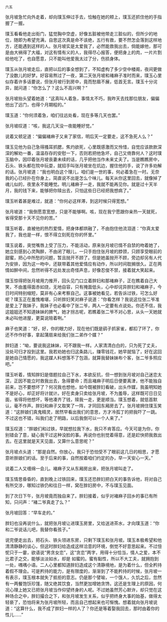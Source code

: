     六五 

   张月坡急忙向外走着，却向璞玉伸过手去，恰触在她的颊上，璞玉还抓住他的手指握了一握。

   璞玉看看他走出街门，猛觉胸中空虚，好像五脏被他带走三脏似的，但所少的地位，随即为希望充满，自思这次真是命不该绝，五行有救，要不然怎会落到这样地方，还能遇到这样的人。张月坡实是太爱我了，必然能救我出去，倘能嫁他，那可是由大祸得了大福，对这有情有义的人，我得尽心报答，便把身上的肉，一片片割给他吃了，也自愿意，只不能叫他爱我太过了分，伤损身体。

   璞玉从张月坡走后，直把以后的事全想到了，不知虚构了多少空中楼阁，夜间更做了没数儿的好梦。好容易熬过了一夜，第二天张月坡和褚麻子准时而来，璞玉心里似存着许多话要说，但张月坡行到房中，竟而愁眉不展，低首无言。璞玉十分诧异，就问道：“你怎么了？这么不高兴啊？”

   张月坡抬头望着她道：“这真叫人着急，事情太不巧，我昨天去找那位朋友，偏偏他出了远门，也得个月期程的。”

   璞玉道：“你何须着急，咱们往远处看，现在多等几天也罢。”

   张月坡叹道：“咳，我这几天没一夜能睡好觉。”

   说着又顿足道：“偏偏褚麻子又来了家信，明后天一定要走，这不急死人么？”

   璞玉见他为自己急得搔耳抓腮，焦灼欲死，心里既感激而又怜惜，自觉应该款款深深的解劝一番，温温存存的安慰一下，否则若把他急坏，自己又倚靠何人？这时璞玉脑中，因印着张月坡丧妻未续的话，几乎把他当作未来丈夫了。当是瞧瞧房中，石头、铁头都在院中玩耍，就招手叫张月坡坐在炕边，握住他的手，说了许多劝解的话。张月坡道：“我也明白这个理儿，咱们是一世的事，何必着急在一时。无奈我的心已经扑在你身上，简直说不出是怎么个味儿。每天从你这里回去，就像掉了魂儿似的，夜里永不能睡觉。明儿褚麻子一走，我就不能再见你。就是过十天半月，我的钱下来，能够把你赎出去，只怕这些日已经把我想病了。”

   璞玉听着甚是难过，就道：“你何必这样滞，到这时候只得宽想。”

   张月坡道：“我倒愿意宽想，只是不能够啊。咳，现在我宁愿跟你亲热一天就死，省得受那十天不见你的苦。”

   璞玉听着，直被他的热烈爱情，把身体都烘融了，不由抱住他流泪道：“你真太爱我了，我也是一样，恨不得立刻死在你的怀里。”

   璞玉说着，突觉嘴唇上受了压力，不能活动，原来张月坡已情不自禁的吻着她了，她立刻感到心灵陶醉，不由闭了眼儿，一只手抱住张月坡的脖颈，只顾享受眼前的甜蜜，把心中所愁的问题，暂且抛开不顾了。但是她虽抛开不顾，旁边却另有人代为安排，因为这一吻中，还联带着其他爱情应有动作，所以时间耽搁很久。正在两情如醉中间，忽然听得不远处发出奇怪声息，好像忍俊不禁，接着就大笑起来。

   璞玉惊得把张月坡用力推开，回头见门口立着胖妇和那褚麻子，正在瞧着自己大笑，不由羞得面赤如烧，无地自容，只有掩面低头，心中却诧异胖妇和褚麻子，今日时间特别缩短，莫非有心来考察自己。这事被她看见，若告诉过铁，可怎么好呢？璞玉正在羞愧难堪，只听胖妇笑对麻子说道：“你看怎样？我说这位张二爷准是爱上了我妹子，我妹子也必看中了张二爷，两人一定要有点说处。你还不信，我这姐姐还不知道妹妹的脾气，她才拐古呢，若瞧着张二爷不对心思，从头一天她就未必叫他进屋，更莫说陪着咧。”

   麻子也笑道：“好，好，你的眼力好，现在他们既是鹞子抓家雀，都扣了环了，你还不作作好事，拿起蒲扇来给我们张二弟作个媒？”

   胖妇道：“呦，要说我这妹妹，可不跟我一样。人家清清白白的，只为死了丈夫，没处可归才投到这里。我若劝她也归这条路儿，赚零钱花，她早就恼了，好在这回是她自己情愿的，我这媒人料想落不了包涵，就算我替妹妹布个客，张二爷多照应吧。”

   璞玉听着，情知胖妇是借题拉自己下水，本欲反抗，但一想到张月坡对自己迷恋太深，正因不能立时救我出去，急得要命；而且褚麻子明后日便要离津，他不能独自前来，岂不要想坏了？何况我也想他，如今既被胖妇看破，出头作媒，我虽明知她不是好心，却正好将计就计。好在卖身只卖给张月坡，不为羞辱，这样既可日日见面，省得将他想坏，等他凑齐了钱，赎我一走，更是顺当。璞玉想着，就低首默认，毫不作声。胖妇和麻子又取笑了一阵，才同回东厢房去了。张月坡拥住璞玉笑道：“这胖娘们真鬼精灵，居然早看出我们的意思，方才冷孤丁的把我吓了一跳。不过这也不错，叫我们走了明路，以后我倒可以一个人来了。”

   璞玉叹道：“胖娘们和过铁，早就想拉我下水，我只不肯答应。今天可是为你，你别错会了意，疑心我干过这种没脸的事。再说你也别觉着得意，还是赶快把我救出去。在这里就是天天见面，又算什么意思呢？”

   张月坡点头道：“那是自然。你放心，我只于恐怕受不了眼前这几日的相思，才愿意听胖娘们的话。至于后来的事，自然按着咱们约定的办，早一天安心一天。”

   说着二人又缠绵一会儿。褚麻子又从东厢房出来，把张月坡叫走了。

   璞玉情思昏昏的，直到晚上过铁回来，璞玉还恐胖妇把白天的事告诉他，将对自己有所交涉，哪知过铁仍和往日一样，窝在胖妇房中，不与璞玉见面。

   到了次日下午，张月坡竟而独自来了。胖妇接着，似乎对褚麻子回乡的事已有所知，只问声：“褚二爷真走了么？”

   张月坡回答：“早车走的。”

   胖妇也没再说什么，就把张月坡让进璞玉房里，又给送进茶水，才向璞玉道：“你和二爷说话儿吧，我替你看孩子。”

   说完便走出去，把石头、铁头领进东房，只剩下璞玉和张月坡。璞玉本极希望和他清清静静的谈心，但这时胖妇给造成这样洽意的环境，倒觉不好意思起来。不过忸怩只于一霎，欲语说“男贪女恋”，这“贪恋”两字，用得十分恰当，情人之爱，本不比君子之交，能够淡淡如水，却是 如蜜的。蜜有黏性，所以不大工夫，就拥抱到一处，喁喁小语。二人心里都知道胖妇造成这个清静境地，是为着什么，但全矜持着假不理会。可是矜持的能力，是有限度的，渐渐到了不能矜持的时候，张月坡一有表示，璞玉根本就失了抵拒的意志。仍是那个譬喻，一个饿人，久饥之后，忽然有一两餐饱饫珍馐，随又绝其饮食，当然更加增她贪馋。这还是生理上的原因，何况心理上她又已把张月坡当作仰望终身的人呢。不过她虽然芳心默许，却只觉在这种场合之中，胖妇撮合之下，和张月坡发生关系，似乎把终身大事的始基，做得太轻亵了，恐怕将来为张月坡所轻，而且自己想起来也可惭愧。想着就向张月坡说道：“这算什么，我不成了胖妇一样的人了？你还是等着娶我回去，那时由着你的性儿……”

